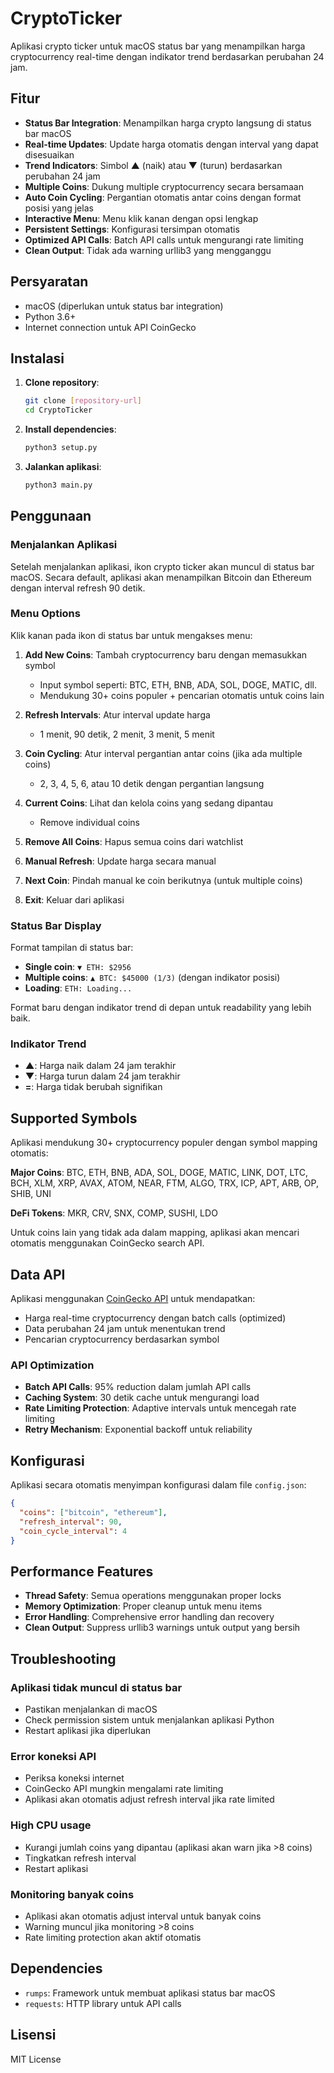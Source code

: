 # CryptoTicker

Aplikasi crypto ticker untuk macOS status bar yang menampilkan harga cryptocurrency real-time dengan indikator trend berdasarkan perubahan 24 jam.

## Fitur

- **Status Bar Integration**: Menampilkan harga crypto langsung di status bar macOS
- **Real-time Updates**: Update harga otomatis dengan interval yang dapat disesuaikan
- **Trend Indicators**: Simbol ▲ (naik) atau ▼ (turun) berdasarkan perubahan 24 jam
- **Multiple Coins**: Dukung multiple cryptocurrency secara bersamaan
- **Auto Coin Cycling**: Pergantian otomatis antar coins dengan format posisi yang jelas
- **Interactive Menu**: Menu klik kanan dengan opsi lengkap
- **Persistent Settings**: Konfigurasi tersimpan otomatis
- **Optimized API Calls**: Batch API calls untuk mengurangi rate limiting
- **Clean Output**: Tidak ada warning urllib3 yang mengganggu

## Persyaratan

- macOS (diperlukan untuk status bar integration)
- Python 3.6+
- Internet connection untuk API CoinGecko

## Instalasi

1. **Clone repository**:

   ```bash
   git clone [repository-url]
   cd CryptoTicker
   ```

2. **Install dependencies**:

   ```bash
   python3 setup.py
   ```

3. **Jalankan aplikasi**:

   ```bash
   python3 main.py
   ```

## Penggunaan

### Menjalankan Aplikasi

Setelah menjalankan aplikasi, ikon crypto ticker akan muncul di status bar macOS. Secara default, aplikasi akan menampilkan Bitcoin dan Ethereum dengan interval refresh 90 detik.

### Menu Options

Klik kanan pada ikon di status bar untuk mengakses menu:

1. **Add New Coins**: Tambah cryptocurrency baru dengan memasukkan symbol

   - Input symbol seperti: BTC, ETH, BNB, ADA, SOL, DOGE, MATIC, dll.
   - Mendukung 30+ coins populer + pencarian otomatis untuk coins lain

2. **Refresh Intervals**: Atur interval update harga

   - 1 menit, 90 detik, 2 menit, 3 menit, 5 menit

3. **Coin Cycling**: Atur interval pergantian antar coins (jika ada multiple coins)

   - 2, 3, 4, 5, 6, atau 10 detik dengan pergantian langsung

4. **Current Coins**: Lihat dan kelola coins yang sedang dipantau

   - Remove individual coins

5. **Remove All Coins**: Hapus semua coins dari watchlist

6. **Manual Refresh**: Update harga secara manual

7. **Next Coin**: Pindah manual ke coin berikutnya (untuk multiple coins)

8. **Exit**: Keluar dari aplikasi

### Status Bar Display

Format tampilan di status bar:

- **Single coin**: `▼ ETH: $2956`
- **Multiple coins**: `▲ BTC: $45000 (1/3)` (dengan indikator posisi)
- **Loading**: `ETH: Loading...`

Format baru dengan indikator trend di depan untuk readability yang lebih baik.

### Indikator Trend

- **▲**: Harga naik dalam 24 jam terakhir
- **▼**: Harga turun dalam 24 jam terakhir
- **=**: Harga tidak berubah signifikan

## Supported Symbols

Aplikasi mendukung 30+ cryptocurrency populer dengan symbol mapping otomatis:

**Major Coins**: BTC, ETH, BNB, ADA, SOL, DOGE, MATIC, LINK, DOT, LTC, BCH, XLM, XRP, AVAX, ATOM, NEAR, FTM, ALGO, TRX, ICP, APT, ARB, OP, SHIB, UNI

**DeFi Tokens**: MKR, CRV, SNX, COMP, SUSHI, LDO

Untuk coins lain yang tidak ada dalam mapping, aplikasi akan mencari otomatis menggunakan CoinGecko search API.

## Data API

Aplikasi menggunakan [CoinGecko API](https://www.coingecko.com/api) untuk mendapatkan:

- Harga real-time cryptocurrency dengan batch calls (optimized)
- Data perubahan 24 jam untuk menentukan trend
- Pencarian cryptocurrency berdasarkan symbol

### API Optimization

- **Batch API Calls**: 95% reduction dalam jumlah API calls
- **Caching System**: 30 detik cache untuk mengurangi load
- **Rate Limiting Protection**: Adaptive intervals untuk mencegah rate limiting
- **Retry Mechanism**: Exponential backoff untuk reliability

## Konfigurasi

Aplikasi secara otomatis menyimpan konfigurasi dalam file `config.json`:

```json
{
  "coins": ["bitcoin", "ethereum"],
  "refresh_interval": 90,
  "coin_cycle_interval": 4
}
```

## Performance Features

- **Thread Safety**: Semua operations menggunakan proper locks
- **Memory Optimization**: Proper cleanup untuk menu items
- **Error Handling**: Comprehensive error handling dan recovery
- **Clean Output**: Suppress urllib3 warnings untuk output yang bersih

## Troubleshooting

### Aplikasi tidak muncul di status bar

- Pastikan menjalankan di macOS
- Check permission sistem untuk menjalankan aplikasi Python
- Restart aplikasi jika diperlukan

### Error koneksi API

- Periksa koneksi internet
- CoinGecko API mungkin mengalami rate limiting
- Aplikasi akan otomatis adjust refresh interval jika rate limited

### High CPU usage

- Kurangi jumlah coins yang dipantau (aplikasi akan warn jika >8 coins)
- Tingkatkan refresh interval
- Restart aplikasi

### Monitoring banyak coins

- Aplikasi akan otomatis adjust interval untuk banyak coins
- Warning muncul jika monitoring >8 coins
- Rate limiting protection akan aktif otomatis

## Dependencies

- `rumps`: Framework untuk membuat aplikasi status bar macOS
- `requests`: HTTP library untuk API calls

## Lisensi

MIT License
